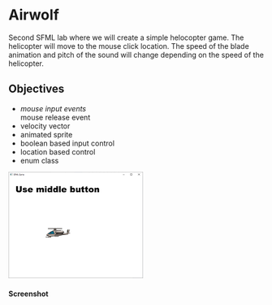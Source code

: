 # Airwolf
Second SFML lab where we will create a simple helocopter game. The helicopter will move to the mouse click location.
The speed of the blade animation and pitch of the sound will change depending on the speed of the helicopter.
## Objectives
+ _mouse input events_
<br>mouse release event
+ velocity vector
+ animated sprite
+ boolean based input control
+ location based control
+ enum class
 
![screen](screen.png) 
#### Screenshot


